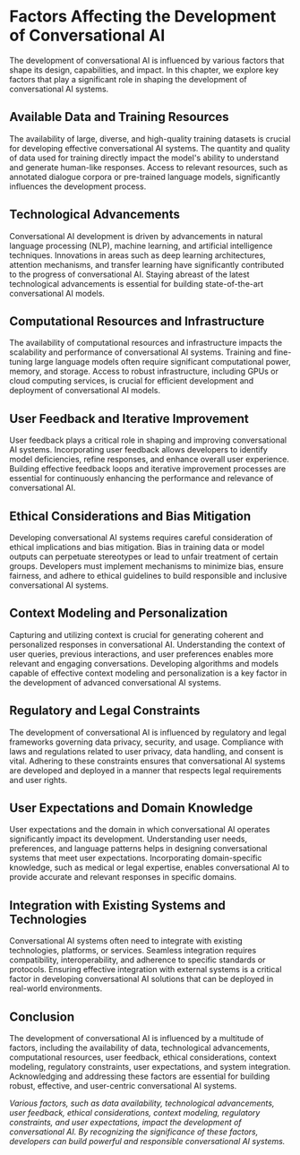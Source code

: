 Factors Affecting the Development of Conversational AI
===============================================================

The development of conversational AI is influenced by various factors that shape its design, capabilities, and impact. In this chapter, we explore key factors that play a significant role in shaping the development of conversational AI systems.

Available Data and Training Resources
-------------------------------------

The availability of large, diverse, and high-quality training datasets is crucial for developing effective conversational AI systems. The quantity and quality of data used for training directly impact the model's ability to understand and generate human-like responses. Access to relevant resources, such as annotated dialogue corpora or pre-trained language models, significantly influences the development process.

Technological Advancements
--------------------------

Conversational AI development is driven by advancements in natural language processing (NLP), machine learning, and artificial intelligence techniques. Innovations in areas such as deep learning architectures, attention mechanisms, and transfer learning have significantly contributed to the progress of conversational AI. Staying abreast of the latest technological advancements is essential for building state-of-the-art conversational AI models.

Computational Resources and Infrastructure
------------------------------------------

The availability of computational resources and infrastructure impacts the scalability and performance of conversational AI systems. Training and fine-tuning large language models often require significant computational power, memory, and storage. Access to robust infrastructure, including GPUs or cloud computing services, is crucial for efficient development and deployment of conversational AI models.

User Feedback and Iterative Improvement
---------------------------------------

User feedback plays a critical role in shaping and improving conversational AI systems. Incorporating user feedback allows developers to identify model deficiencies, refine responses, and enhance overall user experience. Building effective feedback loops and iterative improvement processes are essential for continuously enhancing the performance and relevance of conversational AI.

Ethical Considerations and Bias Mitigation
------------------------------------------

Developing conversational AI systems requires careful consideration of ethical implications and bias mitigation. Bias in training data or model outputs can perpetuate stereotypes or lead to unfair treatment of certain groups. Developers must implement mechanisms to minimize bias, ensure fairness, and adhere to ethical guidelines to build responsible and inclusive conversational AI systems.

Context Modeling and Personalization
------------------------------------

Capturing and utilizing context is crucial for generating coherent and personalized responses in conversational AI. Understanding the context of user queries, previous interactions, and user preferences enables more relevant and engaging conversations. Developing algorithms and models capable of effective context modeling and personalization is a key factor in the development of advanced conversational AI systems.

Regulatory and Legal Constraints
--------------------------------

The development of conversational AI is influenced by regulatory and legal frameworks governing data privacy, security, and usage. Compliance with laws and regulations related to user privacy, data handling, and consent is vital. Adhering to these constraints ensures that conversational AI systems are developed and deployed in a manner that respects legal requirements and user rights.

User Expectations and Domain Knowledge
--------------------------------------

User expectations and the domain in which conversational AI operates significantly impact its development. Understanding user needs, preferences, and language patterns helps in designing conversational systems that meet user expectations. Incorporating domain-specific knowledge, such as medical or legal expertise, enables conversational AI to provide accurate and relevant responses in specific domains.

Integration with Existing Systems and Technologies
--------------------------------------------------

Conversational AI systems often need to integrate with existing technologies, platforms, or services. Seamless integration requires compatibility, interoperability, and adherence to specific standards or protocols. Ensuring effective integration with external systems is a critical factor in developing conversational AI solutions that can be deployed in real-world environments.

Conclusion
----------

The development of conversational AI is influenced by a multitude of factors, including the availability of data, technological advancements, computational resources, user feedback, ethical considerations, context modeling, regulatory constraints, user expectations, and system integration. Acknowledging and addressing these factors are essential for building robust, effective, and user-centric conversational AI systems.

*Various factors, such as data availability, technological advancements, user feedback, ethical considerations, context modeling, regulatory constraints, and user expectations, impact the development of conversational AI. By recognizing the significance of these factors, developers can build powerful and responsible conversational AI systems.*
